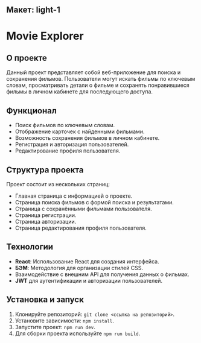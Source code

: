 ## Макет: light-1

# Movie Explorer

## О проекте

Данный проект представляет собой веб-приложение для поиска и сохранения фильмов. Пользователи могут искать фильмы по ключевым словам, просматривать детали о фильме и сохранять понравившиеся фильмы в личном кабинете для последующего доступа.

## Функционал

- Поиск фильмов по ключевым словам.
- Отображение карточек с найденными фильмами.
- Возможность сохранения фильмов в личном кабинете.
- Регистрация и авторизация пользователей.
- Редактирование профиля пользователя.

## Структура проекта

Проект состоит из нескольких страниц:

- Главная страница с информацией о проекте.
- Страница поиска фильмов с формой поиска и результатами.
- Страница с сохранёнными фильмами пользователя.
- Страница регистрации.
- Страница авторизации.
- Страница редактирования профиля пользователя.

## Технологии

- **React**: Использование React для создания интерфейса.
- **БЭМ**: Методология для организации стилей CSS.
- Взаимодействие с внешним API для получения данных о фильмах.
- **JWT** для аутентификации и авторизации пользователей.

## Установка и запуск

1. Клонируйте репозиторий: `git clone <ссылка на репозиторий>`.
2. Установите зависимости: `npm install`.
3. Запустите проект: `npm run dev`.
4. Для сборки проекта используйте `npm run build`.
